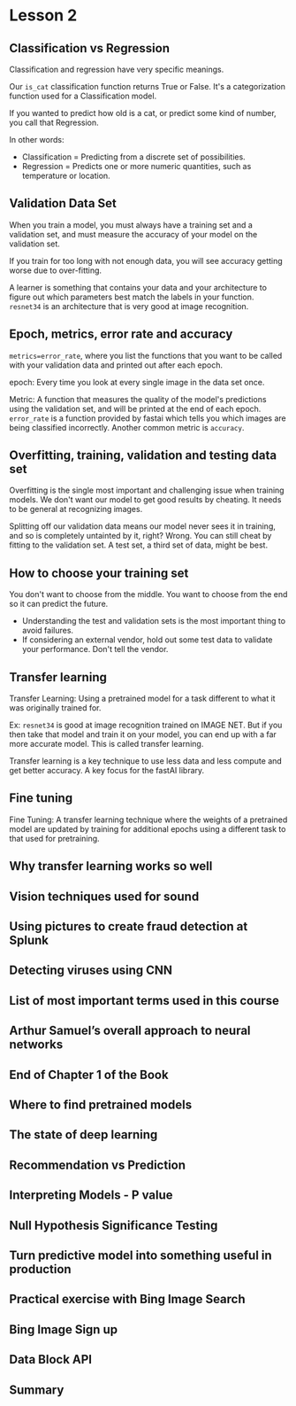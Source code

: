 # Lesson 2

## Classification vs Regression

Classification and regression have very specific meanings.

Our `is_cat` classification function returns True or False. It's a categorization function used for a Classification 
model.

If you wanted to predict how old is a cat, or predict some kind of number, you call that Regression.

In other words: 
- Classification = Predicting from a discrete set of possibilities.
- Regression = Predicts one or more numeric quantities, such as temperature or location.

## Validation Data Set

When you train a model, you must always have a training set and a validation set, and must measure the accuracy of your
model on the validation set.

If you train for too long with not enough data, you will see accuracy getting worse due to over-fitting.

A learner is something that contains your data and your architecture to figure out which parameters best match the 
labels in your function.  
`resnet34` is an architecture that is very good at image recognition.

## Epoch, metrics, error rate and accuracy

`metrics=error_rate`, where you list the functions that you want to be called with your validation data and printed
out after each epoch.

epoch: Every time you look at every single image in the data set once.

Metric: A function that measures the quality of the model's predictions using the validation set, and will be printed
at the end of each epoch. `error_rate` is a function provided by fastai which tells you which images are being 
classified incorrectly. Another common metric is `accuracy`.

## Overfitting, training, validation and testing data set

Overfitting is the single most important and challenging issue when training models.
We don't want our model to get good results by cheating. It needs to be general at recognizing images.

Splitting off our validation data means our model never sees it in training, and so is completely untainted by it, 
right? Wrong. You can still cheat by fitting to the validation set. A test set, a third set of data, might be best.

## How to choose your training set

You don't want to choose from the middle. You want to choose from the end so it can predict the future.

* Understanding the test and validation sets is the most important thing to avoid failures.
* If considering an external vendor, hold out some test data to validate your performance. Don't tell the vendor.

## Transfer learning

Transfer Learning: Using a pretrained model for a task different to what it was originally trained for.

Ex: `resnet34` is good at image recognition trained on IMAGE NET. But if you then take that model and train it
on your model, you can end up with a far more accurate model. This is called transfer learning.

Transfer learning is a key technique to use less data and less compute and get better accuracy. A key focus for the 
fastAI library.

## Fine tuning

Fine Tuning: A transfer learning technique where the weights of a pretrained model are updated by training
for additional epochs using a different task to that used for pretraining.

## Why transfer learning works so well
## Vision techniques used for sound
## Using pictures to create fraud detection at Splunk
## Detecting viruses using CNN
## List of most important terms used in this course
## Arthur Samuel’s overall approach to neural networks
## End of Chapter 1 of the Book
## Where to find pretrained models
## The state of deep learning
## Recommendation vs Prediction
## Interpreting Models - P value
## Null Hypothesis Significance Testing
## Turn predictive model into something useful in production
## Practical exercise with Bing Image Search
## Bing Image Sign up
## Data Block API
## Summary
